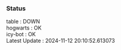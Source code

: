 ### Status


table : DOWN  
hogwarts : OK  
icy-bot : OK  
Latest Update : 2024-11-12 20:10:52.613073
